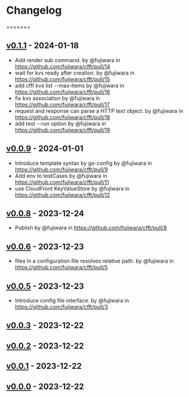 # Changelog

=======
## [v0.1.1](https://github.com/fujiwara/cfft/compare/v0.1.0...v0.1.1) - 2024-01-18
- Add render sub command. by @fujiwara in https://github.com/fujiwara/cfft/pull/14
- wait for kvs ready after creation. by @fujiwara in https://github.com/fujiwara/cfft/pull/15
- add cfft kvs list --max-items by @fujiwara in https://github.com/fujiwara/cfft/pull/16
- fix kvs association by @fujiwara in https://github.com/fujiwara/cfft/pull/17
- request and response can parse a HTTP text object. by @fujiwara in https://github.com/fujiwara/cfft/pull/18
- add test --run option by @fujiwara in https://github.com/fujiwara/cfft/pull/19

## [v0.0.9](https://github.com/fujiwara/cfft/compare/v0.0.8...v0.0.9) - 2024-01-01
- Introduce template syntax by go-config by @fujiwara in https://github.com/fujiwara/cfft/pull/9
- Add env to testCases by @fujiwara in https://github.com/fujiwara/cfft/pull/11
- use CloudFront KeyValueStore by @fujiwara in https://github.com/fujiwara/cfft/pull/12

## [v0.0.8](https://github.com/fujiwara/cfft/compare/v0.0.7...v0.0.8) - 2023-12-24
- Publish by @fujiwara in https://github.com/fujiwara/cfft/pull/8

## [v0.0.6](https://github.com/fujiwara/cfft/compare/v0.0.5...v0.0.6) - 2023-12-23
- files in a configuration file resolves relative path. by @fujiwara in https://github.com/fujiwara/cfft/pull/5

## [v0.0.5](https://github.com/fujiwara/cfft/compare/v0.0.4...v0.0.5) - 2023-12-23
- Introduce config file interface. by @fujiwara in https://github.com/fujiwara/cfft/pull/3

## [v0.0.3](https://github.com/fujiwara/cfft/compare/v0.0.2...v0.0.3) - 2023-12-22

## [v0.0.2](https://github.com/fujiwara/cfft/compare/v0.0.1...v0.0.2) - 2023-12-22

## [v0.0.1](https://github.com/fujiwara/cfft/compare/v0.0.0...v0.0.1) - 2023-12-22

## [v0.0.0](https://github.com/fujiwara/cfft/commits/v0.0.0) - 2023-12-22
